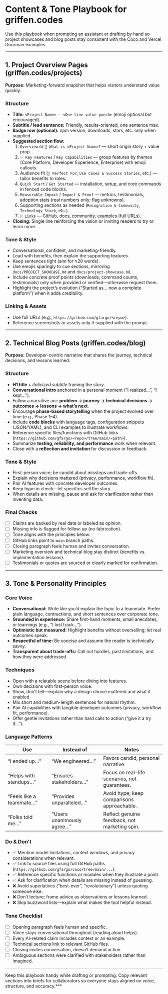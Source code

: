 # Content & Tone Playbook for griffen.codes

Use this playbook when prompting an assistant or drafting by hand so project showcases and blog posts stay consistent with the Coco and Vercel Doorman examples.

---

## 1. Project Overview Pages (griffen.codes/projects)

**Purpose:** Marketing-forward snapshot that helps visitors understand value quickly.

### Structure
- **Title:** `<Project Name> — <One-line value punch>` (emoji optional but encouraged).
- **Subtitle / lead sentence:** Friendly, results-oriented, one sentence max.
- **Badge row (optional):** npm version, downloads, stars, etc. only when supplied.
- **Suggested section flow:**
  1. `Overview` or `🚀 What is <Project Name>?` — short origin story + value prop.
  2. `✨ Key Features` / `Key Capabilities` — group features by themes (Core Platform, Developer Experience, Enterprise) with emoji callouts.
  3. Audience fit (`🎯 Perfect For`, `Use Cases & Success Stories`, etc.) — tailor benefits to roles.
  4. `Quick Start` / `Get Started` — installation, setup, and core commands in fenced code blocks.
  5. `Measurable Impact` / `Impact & Proof` — metrics, testimonials, adoption stats (real numbers only; flag unknowns).
  6. Supporting sections as needed (`Recognition & Community`, `Technology Stack`, etc.).
  7. `🔗 Links` — GitHub, docs, community, examples (full URLs).
- **Closing:** Single line reinforcing the vision or inviting readers to try or learn more.

### Tone & Style
- Conversational, confident, and marketing-friendly.
- Lead with benefits, then explain the supporting features.
- Keep sentences tight (aim for ≤20 words).
- Use emojis sparingly to cue sections, mirroring `docs/PROJECT_SHOWCASE.md` and `docs/project-showcase.md`.
- Include concrete proof points (downloads, command counts, testimonials) only when provided or verified—otherwise request them.
- Highlight the project’s evolution (“Started as… now a complete platform”) when it adds credibility.

### Linking & Assets
- Use full URLs (e.g., `https://github.com/gfargo/<repo>`).
- Reference screenshots or assets only if supplied with the prompt.

---

## 2. Technical Blog Posts (griffen.codes/blog)

**Purpose:** Developer-centric narrative that shares the journey, technical decisions, and lessons learned.

### Structure
- **H1 title** + *italicized subtitle* framing the story.
- **Conversational intro** anchored in a personal moment (“I realized…”, “I kept…”).
- Follow a narrative arc: **problem → journey → technical decisions → outcomes → lessons → what’s next**.
- Encourage **phase-based storytelling** when the project evolved over time (e.g., Phase 1–4).
- Include **code blocks** with language tags, configuration snippets (JSON/YAML), and CLI examples to illustrate workflows.
- Reference specific files/functions with GitHub links (`https://github.com/gfargo/<repo>/tree/main/<path>`).
- Summarize **testing, reliability, and performance** work when relevant.
- Close with a **reflection and invitation** for discussion or feedback.

### Tone & Style
- First-person voice; be candid about missteps and trade-offs.
- Explain why decisions mattered (privacy, performance, workflow fit).
- Pair AI features with concrete developer outcomes.
- Keep hype in check—let specifics sell the story.
- When details are missing, pause and ask for clarification rather than inventing data.

### Final Checks
- [ ] Claims are backed by real data or labeled as opinion.
- [ ] Missing info is flagged for follow-up (no fabrication).
- [ ] Tone aligns with the principles below.
- [ ] GitHub links point to `main` branch paths.
- [ ] Closing paragraph feels human and invites conversation.
- [ ] Marketing overview and technical blog stay distinct (benefits vs. implementation lessons).
- [ ] Testimonials or quotes are sourced or clearly marked for confirmation.

---

## 3. Tone & Personality Principles

### Core Voice
- **Conversational:** Write like you’d explain the topic to a teammate. Prefer plain language, contractions, and short sentences over corporate tone.
- **Grounded in experience:** Share first-hand moments, small anecdotes, or learnings (e.g., “I lost track…”).
- **Optimistic but measured:** Highlight benefits without overselling; let real outcomes speak.
- **Respectful of time:** Be concise and assume the reader is technically savvy.
- **Transparent about trade-offs:** Call out hurdles, past limitations, and how they were addressed.

### Techniques
- Open with a relatable scene before diving into features.
- Own decisions with first-person voice.
- Show, don’t tell—explain why a design choice mattered and what it enabled.
- Mix short and medium-length sentences for natural rhythm.
- Pair AI capabilities with tangible developer outcomes (privacy, workflow fit, performance).
- Offer gentle invitations rather than hard calls to action (“give it a try if…”).

### Language Patterns

| Use | Instead of | Notes |
| --- | --- | --- |
| “I ended up…” | “We engineered…” | Favors candid, personal narrative. |
| “Helps with standups…” | “Ensures stakeholders…” | Focus on real-life scenarios, not guarantees. |
| “Feels like a teammate…” | “Provides unparalleled…” | Avoid hype; keep comparisons approachable. |
| “Folks told me…” | “Users unanimously agree…” | Reflect genuine feedback, not marketing spin. |

### Do & Don’t
- ✅ Mention model limitations, context windows, and privacy considerations when relevant.
- ✅ Link to source files using full GitHub paths (`https://github.com/gfargo/coco/tree/main/...`).
- ✅ Reference specific functions or modules when they illustrate a point.
- ✅ Ask for clarification when details are missing instead of guessing.
- ❌ Avoid superlatives (“best-ever”, “revolutionary”) unless quoting someone else.
- ❌ Don’t lecture; frame advice as observations or lessons learned.
- ❌ Skip buzzword lists—explain what makes the tool helpful instead.

### Tone Checklist
- [ ] Opening paragraph feels human and specific.
- [ ] Voice stays conversational throughout (reading aloud helps).
- [ ] Every AI-related claim includes context or an example.
- [ ] Technical sections link to relevant GitHub files.
- [ ] Closing invites conversation, doesn’t demand action.
- [ ] Ambiguous sections were clarified with stakeholders rather than imagined.

---

Keep this playbook handy while drafting or prompting. Copy relevant sections into briefs for collaborators so everyone stays aligned on voice, structure, and accuracy.***
